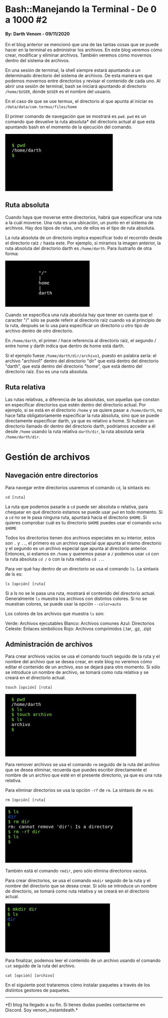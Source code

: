 # Bash::Manejando la Terminal - De 0 a 1000 #2
<b>By: Darth Venom - 09/11/2020</b>
<br>
<br>
En el blog anterior se mencionó que una de las tantas cosas que se puede hacer en la terminal es administrar los archivos. En este blog veremos cómo crear, modificar y eliminar archivos. También veremos cómo movernos dentro del sistema de archivos.

En una sesión de terminal, la shell siempre estará apuntando a un determinado directorio del sistema de archivos. De esta manera es que podemos movernos entre directorios y revisar el contenido de cada uno. Al abrir una sesión de terminal, bash se iniciará apuntando al directorio `/home/$USER`, donde `$USER` es el nombre del usuario.

En el caso de que se use termux, el directorio al que apunta al iniciar es `/data/data/com.termux/files/home`

El primer comando de navegación que se mostrará es `pwd`. `pwd` es un comando que devuelve la ruta absoluta* del directorio actual al que está apuntando bash en el momento de la ejecución del comando.

![img](media/term2_1.jpg)

## Ruta absoluta

Cuando haya que moverse entre directorios, habrá que especificar una ruta a la cuál moverse. Una ruta es una ubicación, un punto en el sistema de archivos. Hay dos tipos de rutas, uno de ellos es el tipo de ruta absoluta.

La ruta absoluta de un directorio implica especificar todo el recorrido desde el directorio raíz `/` hasta este. Por ejemplo, si miramos la imagen anterior, la ruta absoluta del directorio darth es `/home/darth`. Para ilustrarlo de otra forma:

![img](media/term2_2.jpg)

Cuando se especifica una ruta absoluta hay que tener en cuenta que el caracter "/" sólo se puede referir al directorio raíz cuando va al principio de la ruta, después se lo usa para especificar un directorio u otro tipo de archivo dentro de otro directorio.

En `/home/darth`, el primer / hace referencia al directorio raíz, el segundo / entre home y darth indica que dentro de home está darth.

Si el ejemplo fuese `/home/darth/dir/archivo1`, puesto en palabra sería: el archivo "archivo1" dentro del directorio "dir" que está dentro del directorio "darth", que está dentro del directorio "home", que está dentro del directorio raíz. Eso es una ruta absoluta.

## Ruta relativa

Las rutas relativas, a diferencia de las absolutas, son aquellas que constan en especificar directorios que estén dentro del directorio actual. Por ejemplo, si se está en el directorio `/home` y se quiere pasar a `/home/darth`, no hace falta obligatoriamente especificar la ruta absoluta, sino que se puede directamente especificar darth, ya que es relativo a home. Si hubiera un directorio llamado dir dentro del directorio darth, podríamos acceder a él desde `/home` usando la ruta relativa `darth/dir`, la ruta absoluta sería `/home/darth/dir`.

# Gestión de archivos

## Navegación entre directorios

Para navegar entre directorios usaremos el comando `cd`, la sintaxis es:
```
cd [ruta]
```
La ruta que podemos pasarle a `cd` puede ser absoluta o relativa, para chequear en qué directorio estamos se puede usar `pwd` en todo momento. Si a `cd` no se le pasa ninguna ruta, apuntará hacia el directorio `$HOME`. Si quieres comprobar cuál es tu directorio `$HOME` puedes usar el comando `echo $HOME`

Todos los directorios tienen dos archivos especiales en su interior, estos son `.` y `..`, el primero es un archivo especial que apunta al mismo directorio y el segundo es un archivo especial que apunta al directorio anterior. Entonces, si estamos en `/home` y queremos pasar a `/` podemos usar `cd` con la ruta absoluta `cd /` o con la ruta relativa `cd ..`.

Para ver qué hay dentro de un directorio se usa el comando `ls`. La sintaxis de ls es:
```
ls [opción] [ruta]
```

Si a ls no se le pasa una ruta, mostrará el contenido del directorio actual. Generalmente `ls` muestra los archivos con distintos colores. Si no se muestran colores, se puede usar la opción `--color=auto`

Los colores de los archivos que muestra `ls` son:

Verde: Archivos ejecutables
Blanco: Archivos comunes
Azul: Directorios
Celeste: Enlaces simbólicos
Rojo: Archivos comprimidos (.tar, .gz, .zip)

## Administración de archivos

Para crear archivos vacíos se usa el comando touch seguido de la ruta y el nombre del archivo que se desea crear, en este blog no veremos cómo editar el contenido de un archivo, eso se dejará para otro momento. Si sólo se introduce un nombre de archivo, se tomará como ruta relativa y se creará en el directorio actual.
```
touch [opción] [ruta]
```

![img](media/term2_3.jpg)

Para remover archivos se usa el comando `rm` seguido de la ruta del archivo que se desea eliminar, recuerda que puedes escribir directamente el nombre de un archivo que esté en el presente directorio, ya que es una ruta relativa.

Para eliminar directorios se usa la opción `-rf` de `rm`. La sintaxis de `rm` es:
```
rm [opción] [ruta]
```

![img](media/term2_4.jpg)

También está el comando `rmdir`, pero sólo elimina directorios vacíos.

Para crear directorios, se usa el comando `mkdir` seguido de la ruta y el nombre del directorio que se desea crear. Si sólo se introduce un nombre de directorio, se tomará como ruta relativa y se creará en el directorio actual.

![img](media/term2_5.jpg)

Para finalizar, podemos leer el contenido de un archivo usando el comando `cat` seguido de la ruta del archivo.
```
cat [opción] [archivo]
```
En el siguiente post trataremos cómo instalar paquetes a través de los distintos gestores de paquetes.
<br>
<hr>
*El blog ha llegado a su fin. Si tienes dudas puedes contactarme en Discord. Soy venom_instantdeath.*
